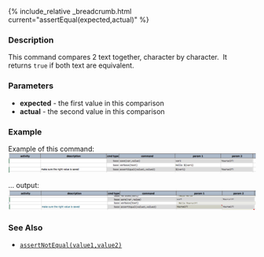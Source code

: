 {% include_relative _breadcrumb.html current="assertEqual(expected,actual)" %}


### Description
This command compares 2 text together, character by character.  It returns `true` if both text are equivalent.


### Parameters
- **expected** \- the first value in this comparison
- **actual** \- the second value in this comparison


### Example
Example of this command:
![script](image/assertEqual_01.png)

... output:
![output](image/assertEqual_02.png)


### See Also
- [`assertNotEqual(value1,value2)`](assertNotEqual(value1,value2).html)
